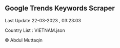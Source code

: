 

## Google Trends Keywords Scraper 
 
Last Update 22-03-2023 , 03:23:03

Country List :
VIETNAM.json



© Abdul Muttaqin 
